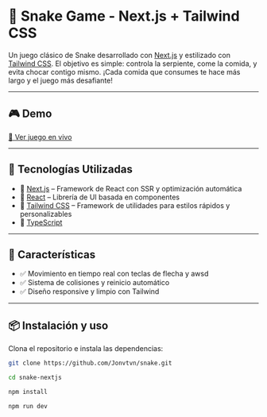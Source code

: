 # 🐍 Snake Game - Next.js + Tailwind CSS

Un juego clásico de Snake desarrollado con [Next.js](https://nextjs.org/) y estilizado con [Tailwind CSS](https://tailwindcss.com/). El objetivo es simple: controla la serpiente, come la comida, y evita chocar contigo mismo. ¡Cada comida que consumes te hace más largo y el juego más desafiante!

---

## 🎮 Demo

[🚀 Ver juego en vivo](https://snake-web-app.vercel.app/)  

---

## 🧰 Tecnologías Utilizadas

- 🔹 [Next.js](https://nextjs.org/) – Framework de React con SSR y optimización automática
- 🔹 [React](https://react.dev/) – Librería de UI basada en componentes
- 🔹 [Tailwind CSS](https://tailwindcss.com/) – Framework de utilidades para estilos rápidos y personalizables
- 🔹 [TypeScript](https://www.typescriptlang.org/)

---

## 🚀 Características

- ✅ Movimiento en tiempo real con teclas de flecha y awsd
- ✅ Sistema de colisiones y reinicio automático
- ✅ Diseño responsive y limpio con Tailwind

---

## 📦 Instalación y uso

Clona el repositorio e instala las dependencias:

```bash
git clone https://github.com/Jonvtvn/snake.git
```
```bash
cd snake-nextjs
```
```bash
npm install
```
```bash
npm run dev
```
